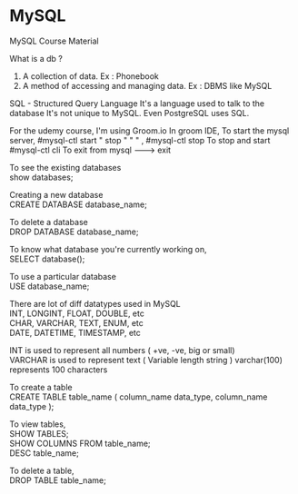 # MySQL
MySQL Course Material

What is a db ? 
1. A collection of data. Ex : Phonebook 
2. A method of accessing and managing data. Ex : DBMS like MySQL

SQL - Structured Query Language
It's a language used to  talk to the database
It's not unique to MySQL. Even PostgreSQL uses SQL. 

For the udemy course, I'm using Groom.io
In groom IDE,
To start the mysql server, #mysql-ctl start
"   stop "   "      "    , #mysql-ctl stop
To stop and start #mysql-ctl cli
To exit from mysql ---> exit

To see the existing databases <br>
  show databases;
  
Creating a new database <br>
  CREATE DATABASE database_name;
  
To delete a database <br>
  DROP DATABASE database_name;
  
To know what database you're currently working on, <br>
  SELECT database();
  
To use a particular database <br>
  USE database_name;
  
There are lot of diff datatypes used in MySQL <br>
INT, LONGINT, FLOAT, DOUBLE, etc <br>
CHAR, VARCHAR, TEXT, ENUM, etc <br>
DATE, DATETIME, TIMESTAMP, etc 

INT is used to represent all numbers ( +ve, -ve, big or small) <br>
VARCHAR is used to represent text ( Variable length string ) varchar(100) represents 100 characters 
                                               
To create a table <br>
  CREATE TABLE table_name
  (
    column_name data_type,
    column_name data_type
   ); 
   
To view tables, <br>
SHOW TABLES; <BR>
SHOW COLUMNS FROM table_name; <br>
DESC table_name; 
  
To delete a table, <br>
  DROP TABLE table_name;
  

  



